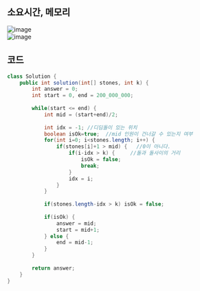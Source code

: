 ## 소요시간, 메모리
![image](https://github.com/Morning-Algorithm-Study-2023/Algorithm/assets/83942393/47d5c7d3-71a2-4edf-a32f-59c8dd53251e)   
![image](https://github.com/Morning-Algorithm-Study-2023/Algorithm/assets/83942393/355c6036-cf0e-429b-bffa-a235fffbcd7a)

## 코드
```Java
class Solution {
    public int solution(int[] stones, int k) {
        int answer = 0;
        int start = 0, end = 200_000_000;
        
        while(start <= end) {
            int mid = (start+end)/2;
            
            int idx = -1; //디딤돌이 있는 위치
            boolean isOk=true;  //mid 인원이 건너갈 수 있는지 여부
            for(int i=0; i<stones.length; i++) {
                if(stones[i]+1 > mid) {   //0이 아니다.
                    if(i-idx > k) {     //돌과 돌사이의 거리
                        isOk = false;
                        break;
                    }
                    idx = i;
                } 
            }
            
            if(stones.length-idx > k) isOk = false;
            
            if(isOk) {
                answer = mid;
                start = mid+1;
            } else {
                end = mid-1;
            }
        }
        
        return answer;
    }
}
```
